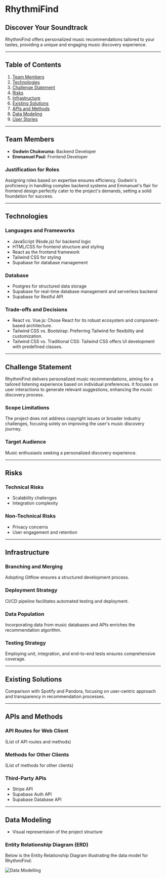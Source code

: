 # RhythmiFind

## Discover Your Soundtrack

RhythmiFind offers personalized music recommendations tailored to your tastes, providing a unique and engaging music discovery experience.

---

## Table of Contents

1. [Team Members](#team-members)
2. [Technologies](#technologies)
3. [Challenge Statement](#challenge-statement)
4. [Risks](#risks)
5. [Infrastructure](#infrastructure)
6. [Existing Solutions](#existing-solutions)
7. [APIs and Methods](#apis-and-methods)
8. [Data Modeling](#data-modeling)
9. [User Stories](#user-stories)

---

## Team Members

- **Godwin Chukwuma:** Backend Developer
- **Emmanuel Paul:** Frontend Developer

### Justification for Roles

Assigning roles based on expertise ensures efficiency. Godwin's proficiency in handling complex backend systems and Emmanuel's flair for frontend design perfectly cater to the project's demands, setting a solid foundation for success.

---

## Technologies

### Languages and Frameworks

- JavaScript (Node.js) for backend logic
- HTML/CSS for frontend structure and styling
- React as the frontend framework
- Tailwind CSS for styling
- Supabase for database management


### Database

- Postgres for structured data storage
- Supabase for real-time database management and serverless backend
- Supabase for Restful API

### Trade-offs and Decisions

- React vs. Vue.js: Chose React for its robust ecosystem and component-based architecture.
- Tailwind CSS vs. Bootstrap: Preferring Tailwind for flexibility and customization.
- Tailwind CSS vs. Traditional CSS: Tailwind CSS offers UI development with predefined classes.
---

## Challenge Statement

RhythmiFind delivers personalized music recommendations, aiming for a tailored listening experience based on individual preferences. It focuses on user interactions to generate relevant suggestions, enhancing the music discovery process.

### Scope Limitations

The project does not address copyright issues or broader industry challenges, focusing solely on improving the user's music discovery journey.

### Target Audience

Music enthusiasts seeking a personalized discovery experience.

---

## Risks

### Technical Risks

- Scalability challenges
- Integration complexity

### Non-Technical Risks

- Privacy concerns
- User engagement and retention

---

## Infrastructure

### Branching and Merging

Adopting Gitflow ensures a structured development process.

### Deployment Strategy

CI/CD pipeline facilitates automated testing and deployment.

### Data Population

Incorporating data from music databases and APIs enriches the recommendation algorithm.

### Testing Strategy

Employing unit, integration, and end-to-end tests ensures comprehensive coverage.

---

## Existing Solutions

Comparison with Spotify and Pandora, focusing on user-centric approach and transparency in recommendation processes.

---

## APIs and Methods

### API Routes for Web Client

(List of API routes and methods)

### Methods for Other Clients

(List of methods for other clients)

### Third-Party APIs

- Stripe API
- Supabase Auth API
- Supabase Database API

---

## Data Modeling
- Visual representaion of the project structure

### Entity Relationship Diagram (ERD)

Below is the Entity Relationship Diagram illustrating the data model for RhythmiFind:

![Data Modelling](https://github.com/emmanuelist/alx-higher_level_programming/assets/72014364/daa8935c-e792-4b83-8d1d-989991e7cb46)

